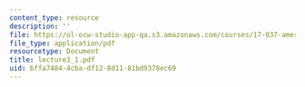 ```yaml
---
content_type: resource
description: ''
file: https://ol-ocw-studio-app-qa.s3.amazonaws.com/courses/17-037-american-political-thought-spring-2004/bffa74844cbadf128d1181bd9378ec69_lecture3_1.pdf
file_type: application/pdf
resourcetype: Document
title: lecture3_1.pdf
uid: bffa7484-4cba-df12-8d11-81bd9378ec69
---
```

